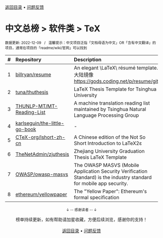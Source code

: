 <a href="https://github.com/GrowingGit/GitHub-Chinese-Top-Charts#github中文排行榜">返回目录</a> • <a href="/content/docs/feedback.md">问题反馈</a>

# 中文总榜 > 软件类 > TeX
<sub>数据更新: 2022-12-09&nbsp;&nbsp;&nbsp;/&nbsp;&nbsp;&nbsp;温馨提示：中文项目泛指「文档母语为中文」OR「含有中文翻译」的项目，通常在项目的「readme/wiki/官网」可以找到</sub>

|#|Repository|Description|Stars|Updated|
|:-|:-|:-|:-|:-|
|1|[billryan/resume](https://github.com/billryan/resume)|An elegant \LaTeX\ résumé template. 大陆镜像 https://gods.coding.net/p/resume/git|6228|2022-09-24|
|2|[tuna/thuthesis](https://github.com/tuna/thuthesis)|LaTeX Thesis Template for Tsinghua University|3690|2022-10-05|
|3|[THUNLP-MT/MT-Reading-List](https://github.com/THUNLP-MT/MT-Reading-List)|A machine translation reading list maintained by Tsinghua Natural Language Processing Group|2335|2022-07-15|
|4|[karlseguin/the-little-go-book](https://github.com/karlseguin/the-little-go-book)|-|1969|2022-11-02|
|5|[CTeX-org/lshort-zh-cn](https://github.com/CTeX-org/lshort-zh-cn)|A Chi­nese edi­tion of the Not So Short Introduction to LaTeX2ε|1734|2022-11-06|
|6|[TheNetAdmin/zjuthesis](https://github.com/TheNetAdmin/zjuthesis)|Zhejiang University Graduation Thesis LaTeX Template|1582|2022-11-26|
|7|[OWASP/owasp-masvs](https://github.com/OWASP/owasp-masvs)|The OWASP MASVS (Mobile Application Security Verification Standard) is the industry standard for mobile app security.|1565|2022-11-30|
|8|[ethereum/yellowpaper](https://github.com/ethereum/yellowpaper)|The "Yellow Paper": Ethereum's formal specification|1467|2022-10-25|

<div align="center">
    <p><sub>↓ -- 感谢读者 -- ↓</sub></p>
    榜单持续更新，如有帮助请加星收藏，方便后续浏览，感谢你的支持！
</div>

<br/>

<div align="center"><a href="https://github.com/GrowingGit/GitHub-Chinese-Top-Charts#github中文排行榜">返回目录</a> • <a href="/content/docs/feedback.md">问题反馈</a></div>
